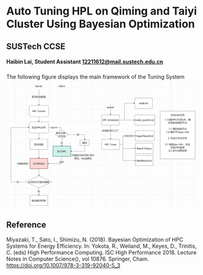 # Auto Tuning HPL on Qiming and Taiyi Cluster Using Bayesian Optimization

## SUSTech CCSE
#### Haibin Lai, Student Assistant 12211612@mail.sustech.edu.cn
### 

The following figure displays the main framework of the Tuning System 
![alt text](picture/Framework.png)




## Reference 
Miyazaki, T., Sato, I., Shimizu, N. (2018). Bayesian Optimization of HPC Systems for Energy Efficiency. In: Yokota, R., Weiland, M., Keyes, D., Trinitis, C. (eds) High Performance Computing. ISC High Performance 2018. Lecture Notes in Computer Science(), vol 10876. Springer, Cham. https://doi.org/10.1007/978-3-319-92040-5_3

